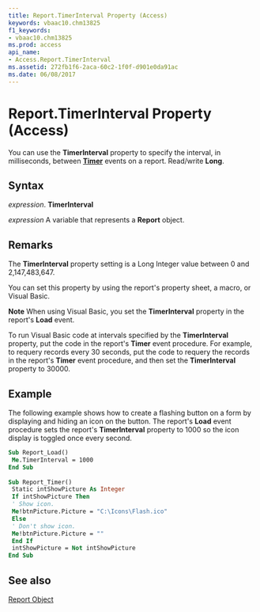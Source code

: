 ```yaml
---
title: Report.TimerInterval Property (Access)
keywords: vbaac10.chm13825
f1_keywords:
- vbaac10.chm13825
ms.prod: access
api_name:
- Access.Report.TimerInterval
ms.assetid: 272fb1f6-2aca-60c2-1f0f-d901e0da91ac
ms.date: 06/08/2017
---
```



# Report.TimerInterval Property (Access)

You can use the  **TimerInterval** property to specify the interval, in milliseconds, between **[Timer](Access.Report.Timer.md)** events on a report. Read/write **Long**.


## Syntax

 _expression_. **TimerInterval**

 _expression_ A variable that represents a **Report** object.


## Remarks

The  **TimerInterval** property setting is a Long Integer value between 0 and 2,147,483,647.

You can set this property by using the report's property sheet, a macro, or Visual Basic.


 **Note**  When using Visual Basic, you set the  **TimerInterval** property in the report's **Load** event.

To run Visual Basic code at intervals specified by the  **TimerInterval** property, put the code in the report's **Timer** event procedure. For example, to requery records every 30 seconds, put the code to requery the records in the report's **Timer** event procedure, and then set the **TimerInterval** property to 30000.


## Example

The following example shows how to create a flashing button on a form by displaying and hiding an icon on the button. The report's  **Load** event procedure sets the report's **TimerInterval** property to 1000 so the icon display is toggled once every second.


```vb
Sub Report_Load() 
 Me.TimerInterval = 1000 
End Sub 
 
Sub Report_Timer() 
 Static intShowPicture As Integer 
 If intShowPicture Then 
 ' Show icon. 
 Me!btnPicture.Picture = "C:\Icons\Flash.ico" 
 Else 
 ' Don't show icon. 
 Me!btnPicture.Picture = "" 
 End If 
 intShowPicture = Not intShowPicture 
End Sub
```


## See also


[Report Object](Access.Report.md)

